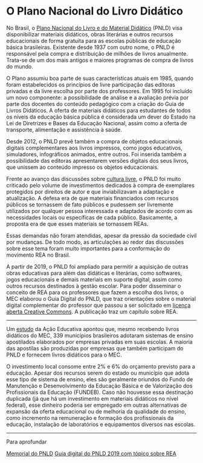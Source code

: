 # O Plano Nacional do Livro Didático

No Brasil, o [Plano Nacional do Livro e do Material Didático](http://portal.mec.gov.br/busca-geral/318-programas-e-acoes-1921564125/pnld-439702797/12391-pnld) (PNLD) visa disponibilizar materiais didáticos, obras literárias e outros recursos educacionais de forma gratuita para as escolas públicas de educação básica brasileiras. Existente desde 1937 com outro nome, o PNLD é responsável pela compra e distribuição de milhões de livros anualmente.  Trata-se de um dos mais antigos e maiores programas de compra de livros do mundo.

O Plano assumiu boa parte de suas características atuais em 1985, quando foram estabelecidos os princípios de livre participação das editoras privadas e da livre escolha por parte dos professores. Em 1995 foi incluído um novo componente: a possibilidade de análise e a avaliação prévia  por parte dos docentes do conteúdo pedagógico com a criação do Guia de Livros Didáticos. A oferta de materiais didáticos para estudantes de todos os níveis da educação básica pública é considerada um dever do Estado na Lei de Diretrizes e Bases da Educação Nacional, assim como a oferta de transporte, alimentação e assistência à saúde.

Desde 2012, o PNLD prevê também a compra de objetos educacionais digitais complementares aos livros impressos, como jogos educativos, simuladores, infográficos animados, entre outros. Foi inserida também a possibilidade das editoras apresentarem versões digitais dos seus livros, que unissem ao conteúdo impresso os objetos educacionais.

Frente ao avanço das discussões sobre [cultura livre](https://github.com/pamellabiotec/CLEA/blob/master/M1-Cultura_livre.md), o PNLD foi muito criticado pelo volume de investimentos dedicados à compra de exemplares protegidos por direitos de autor e que inviabilizavam a adaptação e atualização. A defesa era de que materiais financiados com recursos públicos se tornassem de fato públicos e pudessem ser livremente utilizados por qualquer pessoa interessada e adaptados de acordo com as necessidades locais ou específicas de cada público. Basicamente, a proposta era de que esses materiais se tornassem REAs.

Essas demandas não foram atendidas, apesar da pressão da sociedade civil por mudanças. De todo modo, as articulações ao redor das discussões sobre esse tema foram muito importantes para a conformação do movimento REA no Brasil. 

A partir de 2019, o PNLD foi ampliado para permitir a aquisição de outras obras educativas para além das didáticas e literárias, como softwares, jogos educacionais e demais materiais em suporte digital, assim como outros recursos destinados à gestão escolar. Para poder disseminar o conceito de REA para os professores que fazem a escolha dos livros, o MEC elaborou o Guia Digital do PNLD, que traz orientações sobre o material digital complementar do professor que passou a ser solicitado em [licença aberta Creative Commons](https://aberta.org.br/materiais-educacionais-comprados-pelo-mec-terao-licenca-creative-commons/). A publicação traz um capítulo sobre REA. 

***

Um [estudo](https://www.intersindicalcentral.com.br/municipios-paulistas-adotam-apostilas-privadas-em-vez-de-livros-didaticos-gratuitos/#.X1QElpNKj4M) da Ação Educativa apontou que, mesmo recebendo livros didáticos do MEC, 339 municípios brasileiros adotaram sistemas de ensino apostilados elaborados por empresas privadas em suas escolas. A maioria das apostilas são produzidas por empresas que também participam do PNLD e fornecem livros didáticos para o MEC.

O investimento local consome entre 2% e 6% do orçamento previsto para a educação. Apesar dos recursos serem do estado ou município que adota esse tipo de sistema de ensino, eles são geralmente oriundos do Fundo de Manutenção e Desenvolvimento da Educação Básica e de Valorização dos Profissionais da Educação (FUNDEB). Caso não houvesse essa destinação duplicada (já que há um investimento em materiais didáticos no nível federal), esse dinheiro poderia ser empregado em outras alternativas de expansão da oferta educacional ou de melhoria da qualidade do ensino, como incremento na remuneração e formação dos profissionais da educação, instalação de laboratórios e equipamentos diversos nas escolas.

***

Para aprofundar

[Memorial do PNLD](https://cchla.ufrn.br/pnld/)
[Guia digital do PNLD 2019 com tópico sobre REA](https://orientaeducacao.files.wordpress.com/2018/09/guia-pnld-2019.pdf)